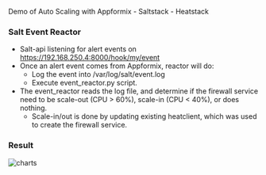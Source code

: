 Demo of Auto Scaling with Appformix - Saltstack - Heatstack

### Salt Event Reactor
- Salt-api listening for alert events on https://192.168.250.4:8000/hook/my/event
- Once an alert event comes from Appformix, reactor will do:
    + Log the event into /var/log/salt/event.log
    + Execute event_reactor.py script.
- The event_reactor reads the log file, and determine if the firewall service need to be scale-out (CPU > 60%), scale-in (CPU < 40%), or does nothing.
    + Scale-in/out is done by updating existing heatclient, which was used to create the firewall service.


### Result
![charts](https://i.imgur.com/5o91Ssm.png)

